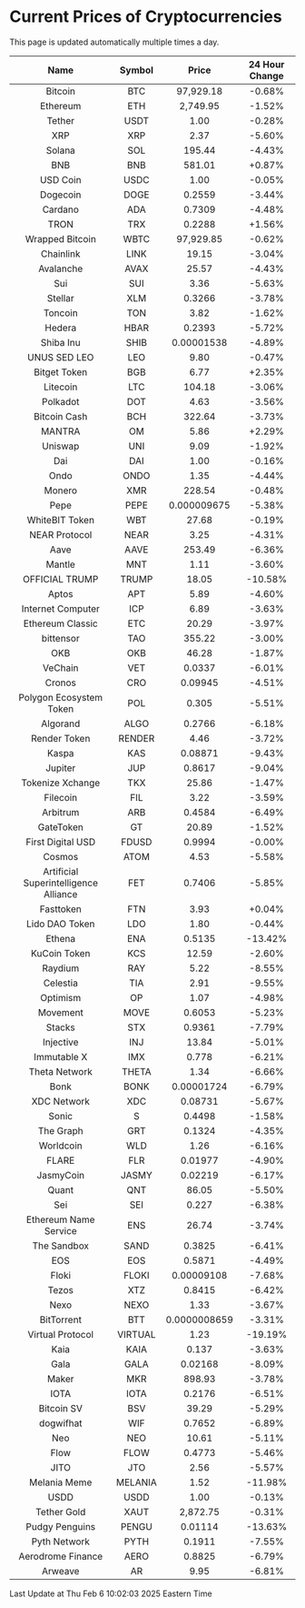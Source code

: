 # Current Prices of Cryptocurrencies
This page is updated automatically multiple times a day.

| Name | Symbol | Price | 24 Hour Change |
| :---: |:---:| :---: | :---: |
| Bitcoin | BTC | 97,929.18 | -0.68% |
| Ethereum | ETH | 2,749.95 | -1.52% |
| Tether | USDT | 1.00 | -0.28% |
| XRP | XRP | 2.37 | -5.60% |
| Solana | SOL | 195.44 | -4.43% |
| BNB | BNB | 581.01 | +0.87% |
| USD Coin | USDC | 1.00 | -0.05% |
| Dogecoin | DOGE | 0.2559 | -3.44% |
| Cardano | ADA | 0.7309 | -4.48% |
| TRON | TRX | 0.2288 | +1.56% |
| Wrapped Bitcoin | WBTC | 97,929.85 | -0.62% |
| Chainlink | LINK | 19.15 | -3.04% |
| Avalanche | AVAX | 25.57 | -4.43% |
| Sui | SUI | 3.36 | -5.63% |
| Stellar | XLM | 0.3266 | -3.78% |
| Toncoin | TON | 3.82 | -1.62% |
| Hedera | HBAR | 0.2393 | -5.72% |
| Shiba Inu | SHIB | 0.00001538 | -4.89% |
| UNUS SED LEO | LEO | 9.80 | -0.47% |
| Bitget Token | BGB | 6.77 | +2.35% |
| Litecoin | LTC | 104.18 | -3.06% |
| Polkadot | DOT | 4.63 | -3.56% |
| Bitcoin Cash | BCH | 322.64 | -3.73% |
| MANTRA | OM | 5.86 | +2.29% |
| Uniswap | UNI | 9.09 | -1.92% |
| Dai | DAI | 1.00 | -0.16% |
| Ondo | ONDO | 1.35 | -4.44% |
| Monero | XMR | 228.54 | -0.48% |
| Pepe | PEPE | 0.000009675 | -5.38% |
| WhiteBIT Token | WBT | 27.68 | -0.19% |
| NEAR Protocol | NEAR | 3.25 | -4.31% |
| Aave | AAVE | 253.49 | -6.36% |
| Mantle | MNT | 1.11 | -3.60% |
| OFFICIAL TRUMP | TRUMP | 18.05 | -10.58% |
| Aptos | APT | 5.89 | -4.60% |
| Internet Computer | ICP | 6.89 | -3.63% |
| Ethereum Classic | ETC | 20.29 | -3.97% |
| bittensor | TAO | 355.22 | -3.00% |
| OKB | OKB | 46.28 | -1.87% |
| VeChain | VET | 0.0337 | -6.01% |
| Cronos | CRO | 0.09945 | -4.51% |
| Polygon Ecosystem Token | POL | 0.305 | -5.51% |
| Algorand | ALGO | 0.2766 | -6.18% |
| Render Token | RENDER | 4.46 | -3.72% |
| Kaspa | KAS | 0.08871 | -9.43% |
| Jupiter | JUP | 0.8617 | -9.04% |
| Tokenize Xchange | TKX | 25.86 | -1.47% |
| Filecoin | FIL | 3.22 | -3.59% |
| Arbitrum | ARB | 0.4584 | -6.49% |
| GateToken | GT | 20.89 | -1.52% |
| First Digital USD | FDUSD | 0.9994 | -0.00% |
| Cosmos | ATOM | 4.53 | -5.58% |
| Artificial Superintelligence Alliance | FET | 0.7406 | -5.85% |
| Fasttoken | FTN | 3.93 | +0.04% |
| Lido DAO Token | LDO | 1.80 | -0.44% |
| Ethena | ENA | 0.5135 | -13.42% |
| KuCoin Token | KCS | 12.59 | -2.60% |
| Raydium | RAY | 5.22 | -8.55% |
| Celestia | TIA | 2.91 | -9.55% |
| Optimism | OP | 1.07 | -4.98% |
| Movement | MOVE | 0.6053 | -5.23% |
| Stacks | STX | 0.9361 | -7.79% |
| Injective | INJ | 13.84 | -5.01% |
| Immutable X | IMX | 0.778 | -6.21% |
| Theta Network | THETA | 1.34 | -6.66% |
| Bonk | BONK | 0.00001724 | -6.79% |
| XDC Network | XDC | 0.08731 | -5.67% |
| Sonic | S | 0.4498 | -1.58% |
| The Graph | GRT | 0.1324 | -4.35% |
| Worldcoin | WLD | 1.26 | -6.16% |
| FLARE | FLR | 0.01977 | -4.90% |
| JasmyCoin | JASMY | 0.02219 | -6.17% |
| Quant | QNT | 86.05 | -5.50% |
| Sei | SEI | 0.227 | -6.38% |
| Ethereum Name Service | ENS | 26.74 | -3.74% |
| The Sandbox | SAND | 0.3825 | -6.41% |
| EOS | EOS | 0.5871 | -4.49% |
| Floki | FLOKI | 0.00009108 | -7.68% |
| Tezos | XTZ | 0.8415 | -6.42% |
| Nexo | NEXO | 1.33 | -3.67% |
| BitTorrent | BTT | 0.0000008659 | -3.31% |
| Virtual Protocol | VIRTUAL | 1.23 | -19.19% |
| Kaia | KAIA | 0.137 | -3.63% |
| Gala | GALA | 0.02168 | -8.09% |
| Maker | MKR | 898.93 | -3.78% |
| IOTA | IOTA | 0.2176 | -6.51% |
| Bitcoin SV | BSV | 39.29 | -5.29% |
| dogwifhat | WIF | 0.7652 | -6.89% |
| Neo | NEO | 10.61 | -5.11% |
| Flow | FLOW | 0.4773 | -5.46% |
| JITO | JTO | 2.56 | -5.57% |
| Melania Meme | MELANIA | 1.52 | -11.98% |
| USDD | USDD | 1.00 | -0.13% |
| Tether Gold | XAUT | 2,872.75 | -0.31% |
| Pudgy Penguins | PENGU | 0.01114 | -13.63% |
| Pyth Network | PYTH | 0.1911 | -7.55% |
| Aerodrome Finance | AERO | 0.8825 | -6.79% |
| Arweave | AR | 9.95 | -6.81% |

Last Update at Thu Feb  6 10:02:03 2025 Eastern Time